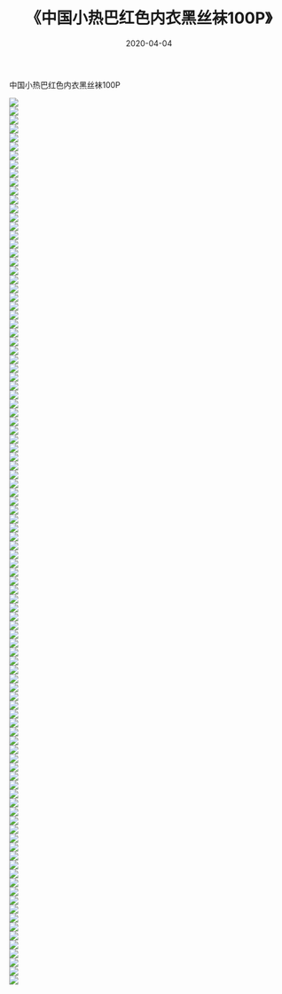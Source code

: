 ﻿---
layout: post
title:  《中国小热巴红色内衣黑丝袜100P》
date:   2020-04-04
img: http://pic.660000.xyz/1:/性感/2020/中国小热巴红色内衣黑丝袜100P/000.jpg
categories: [美女, 清纯, 唯美]
---

中国小热巴红色内衣黑丝袜100P

  ![](http://pic.660000.xyz/1:/性感/2020/中国小热巴红色内衣黑丝袜100P/001.jpg) <br> ![](http://pic.660000.xyz/1:/性感/2020/中国小热巴红色内衣黑丝袜100P/002.jpg) <br> ![](http://pic.660000.xyz/1:/性感/2020/中国小热巴红色内衣黑丝袜100P/003.jpg) <br> ![](http://pic.660000.xyz/1:/性感/2020/中国小热巴红色内衣黑丝袜100P/004.jpg) <br> ![](http://pic.660000.xyz/1:/性感/2020/中国小热巴红色内衣黑丝袜100P/005.jpg) <br> ![](http://pic.660000.xyz/1:/性感/2020/中国小热巴红色内衣黑丝袜100P/006.jpg) <br> ![](http://pic.660000.xyz/1:/性感/2020/中国小热巴红色内衣黑丝袜100P/007.jpg) <br> ![](http://pic.660000.xyz/1:/性感/2020/中国小热巴红色内衣黑丝袜100P/008.jpg) <br> ![](http://pic.660000.xyz/1:/性感/2020/中国小热巴红色内衣黑丝袜100P/009.jpg) <br> ![](http://pic.660000.xyz/1:/性感/2020/中国小热巴红色内衣黑丝袜100P/010.jpg) <br> ![](http://pic.660000.xyz/1:/性感/2020/中国小热巴红色内衣黑丝袜100P/011.jpg) <br> ![](http://pic.660000.xyz/1:/性感/2020/中国小热巴红色内衣黑丝袜100P/012.jpg) <br> ![](http://pic.660000.xyz/1:/性感/2020/中国小热巴红色内衣黑丝袜100P/013.jpg) <br> ![](http://pic.660000.xyz/1:/性感/2020/中国小热巴红色内衣黑丝袜100P/014.jpg) <br> ![](http://pic.660000.xyz/1:/性感/2020/中国小热巴红色内衣黑丝袜100P/015.jpg) <br> ![](http://pic.660000.xyz/1:/性感/2020/中国小热巴红色内衣黑丝袜100P/016.jpg) <br> ![](http://pic.660000.xyz/1:/性感/2020/中国小热巴红色内衣黑丝袜100P/017.jpg) <br> ![](http://pic.660000.xyz/1:/性感/2020/中国小热巴红色内衣黑丝袜100P/018.jpg) <br> ![](http://pic.660000.xyz/1:/性感/2020/中国小热巴红色内衣黑丝袜100P/019.jpg) <br> ![](http://pic.660000.xyz/1:/性感/2020/中国小热巴红色内衣黑丝袜100P/020.jpg) <br> ![](http://pic.660000.xyz/1:/性感/2020/中国小热巴红色内衣黑丝袜100P/021.jpg) <br> ![](http://pic.660000.xyz/1:/性感/2020/中国小热巴红色内衣黑丝袜100P/022.jpg) <br> ![](http://pic.660000.xyz/1:/性感/2020/中国小热巴红色内衣黑丝袜100P/023.jpg) <br> ![](http://pic.660000.xyz/1:/性感/2020/中国小热巴红色内衣黑丝袜100P/024.jpg) <br> ![](http://pic.660000.xyz/1:/性感/2020/中国小热巴红色内衣黑丝袜100P/025.jpg) <br> ![](http://pic.660000.xyz/1:/性感/2020/中国小热巴红色内衣黑丝袜100P/026.jpg) <br> ![](http://pic.660000.xyz/1:/性感/2020/中国小热巴红色内衣黑丝袜100P/027.jpg) <br> ![](http://pic.660000.xyz/1:/性感/2020/中国小热巴红色内衣黑丝袜100P/028.jpg) <br> ![](http://pic.660000.xyz/1:/性感/2020/中国小热巴红色内衣黑丝袜100P/029.jpg) <br> ![](http://pic.660000.xyz/1:/性感/2020/中国小热巴红色内衣黑丝袜100P/030.jpg) <br> ![](http://pic.660000.xyz/1:/性感/2020/中国小热巴红色内衣黑丝袜100P/031.jpg) <br> ![](http://pic.660000.xyz/1:/性感/2020/中国小热巴红色内衣黑丝袜100P/032.jpg) <br> ![](http://pic.660000.xyz/1:/性感/2020/中国小热巴红色内衣黑丝袜100P/033.jpg) <br> ![](http://pic.660000.xyz/1:/性感/2020/中国小热巴红色内衣黑丝袜100P/034.jpg) <br> ![](http://pic.660000.xyz/1:/性感/2020/中国小热巴红色内衣黑丝袜100P/035.jpg) <br> ![](http://pic.660000.xyz/1:/性感/2020/中国小热巴红色内衣黑丝袜100P/036.jpg) <br> ![](http://pic.660000.xyz/1:/性感/2020/中国小热巴红色内衣黑丝袜100P/037.jpg) <br> ![](http://pic.660000.xyz/1:/性感/2020/中国小热巴红色内衣黑丝袜100P/038.jpg) <br> ![](http://pic.660000.xyz/1:/性感/2020/中国小热巴红色内衣黑丝袜100P/039.jpg) <br> ![](http://pic.660000.xyz/1:/性感/2020/中国小热巴红色内衣黑丝袜100P/040.jpg) <br> ![](http://pic.660000.xyz/1:/性感/2020/中国小热巴红色内衣黑丝袜100P/041.jpg) <br> ![](http://pic.660000.xyz/1:/性感/2020/中国小热巴红色内衣黑丝袜100P/042.jpg) <br> ![](http://pic.660000.xyz/1:/性感/2020/中国小热巴红色内衣黑丝袜100P/043.jpg) <br> ![](http://pic.660000.xyz/1:/性感/2020/中国小热巴红色内衣黑丝袜100P/044.jpg) <br> ![](http://pic.660000.xyz/1:/性感/2020/中国小热巴红色内衣黑丝袜100P/045.jpg) <br> ![](http://pic.660000.xyz/1:/性感/2020/中国小热巴红色内衣黑丝袜100P/046.jpg) <br> ![](http://pic.660000.xyz/1:/性感/2020/中国小热巴红色内衣黑丝袜100P/047.jpg) <br> ![](http://pic.660000.xyz/1:/性感/2020/中国小热巴红色内衣黑丝袜100P/048.jpg) <br> ![](http://pic.660000.xyz/1:/性感/2020/中国小热巴红色内衣黑丝袜100P/049.jpg) <br> ![](http://pic.660000.xyz/1:/性感/2020/中国小热巴红色内衣黑丝袜100P/050.jpg) <br> ![](http://pic.660000.xyz/1:/性感/2020/中国小热巴红色内衣黑丝袜100P/051.jpg) <br> ![](http://pic.660000.xyz/1:/性感/2020/中国小热巴红色内衣黑丝袜100P/052.jpg) <br> ![](http://pic.660000.xyz/1:/性感/2020/中国小热巴红色内衣黑丝袜100P/053.jpg) <br> ![](http://pic.660000.xyz/1:/性感/2020/中国小热巴红色内衣黑丝袜100P/054.jpg) <br> ![](http://pic.660000.xyz/1:/性感/2020/中国小热巴红色内衣黑丝袜100P/055.jpg) <br> ![](http://pic.660000.xyz/1:/性感/2020/中国小热巴红色内衣黑丝袜100P/056.jpg) <br> ![](http://pic.660000.xyz/1:/性感/2020/中国小热巴红色内衣黑丝袜100P/057.jpg) <br> ![](http://pic.660000.xyz/1:/性感/2020/中国小热巴红色内衣黑丝袜100P/058.jpg) <br> ![](http://pic.660000.xyz/1:/性感/2020/中国小热巴红色内衣黑丝袜100P/059.jpg) <br> ![](http://pic.660000.xyz/1:/性感/2020/中国小热巴红色内衣黑丝袜100P/060.jpg) <br> ![](http://pic.660000.xyz/1:/性感/2020/中国小热巴红色内衣黑丝袜100P/061.jpg) <br> ![](http://pic.660000.xyz/1:/性感/2020/中国小热巴红色内衣黑丝袜100P/062.jpg) <br> ![](http://pic.660000.xyz/1:/性感/2020/中国小热巴红色内衣黑丝袜100P/063.jpg) <br> ![](http://pic.660000.xyz/1:/性感/2020/中国小热巴红色内衣黑丝袜100P/064.jpg) <br> ![](http://pic.660000.xyz/1:/性感/2020/中国小热巴红色内衣黑丝袜100P/065.jpg) <br> ![](http://pic.660000.xyz/1:/性感/2020/中国小热巴红色内衣黑丝袜100P/066.jpg) <br> ![](http://pic.660000.xyz/1:/性感/2020/中国小热巴红色内衣黑丝袜100P/067.jpg) <br> ![](http://pic.660000.xyz/1:/性感/2020/中国小热巴红色内衣黑丝袜100P/068.jpg) <br> ![](http://pic.660000.xyz/1:/性感/2020/中国小热巴红色内衣黑丝袜100P/069.jpg) <br> ![](http://pic.660000.xyz/1:/性感/2020/中国小热巴红色内衣黑丝袜100P/070.jpg) <br> ![](http://pic.660000.xyz/1:/性感/2020/中国小热巴红色内衣黑丝袜100P/071.jpg) <br> ![](http://pic.660000.xyz/1:/性感/2020/中国小热巴红色内衣黑丝袜100P/072.jpg) <br> ![](http://pic.660000.xyz/1:/性感/2020/中国小热巴红色内衣黑丝袜100P/073.jpg) <br> ![](http://pic.660000.xyz/1:/性感/2020/中国小热巴红色内衣黑丝袜100P/074.jpg) <br> ![](http://pic.660000.xyz/1:/性感/2020/中国小热巴红色内衣黑丝袜100P/075.jpg) <br> ![](http://pic.660000.xyz/1:/性感/2020/中国小热巴红色内衣黑丝袜100P/076.jpg) <br> ![](http://pic.660000.xyz/1:/性感/2020/中国小热巴红色内衣黑丝袜100P/077.jpg) <br> ![](http://pic.660000.xyz/1:/性感/2020/中国小热巴红色内衣黑丝袜100P/078.jpg) <br> ![](http://pic.660000.xyz/1:/性感/2020/中国小热巴红色内衣黑丝袜100P/079.jpg) <br> ![](http://pic.660000.xyz/1:/性感/2020/中国小热巴红色内衣黑丝袜100P/080.jpg) <br> ![](http://pic.660000.xyz/1:/性感/2020/中国小热巴红色内衣黑丝袜100P/081.jpg) <br> ![](http://pic.660000.xyz/1:/性感/2020/中国小热巴红色内衣黑丝袜100P/082.jpg) <br> ![](http://pic.660000.xyz/1:/性感/2020/中国小热巴红色内衣黑丝袜100P/083.jpg) <br> ![](http://pic.660000.xyz/1:/性感/2020/中国小热巴红色内衣黑丝袜100P/084.jpg) <br> ![](http://pic.660000.xyz/1:/性感/2020/中国小热巴红色内衣黑丝袜100P/085.jpg) <br> ![](http://pic.660000.xyz/1:/性感/2020/中国小热巴红色内衣黑丝袜100P/086.jpg) <br> ![](http://pic.660000.xyz/1:/性感/2020/中国小热巴红色内衣黑丝袜100P/087.jpg) <br> ![](http://pic.660000.xyz/1:/性感/2020/中国小热巴红色内衣黑丝袜100P/088.jpg) <br> ![](http://pic.660000.xyz/1:/性感/2020/中国小热巴红色内衣黑丝袜100P/089.jpg) <br> ![](http://pic.660000.xyz/1:/性感/2020/中国小热巴红色内衣黑丝袜100P/090.jpg) <br> ![](http://pic.660000.xyz/1:/性感/2020/中国小热巴红色内衣黑丝袜100P/091.jpg) <br> ![](http://pic.660000.xyz/1:/性感/2020/中国小热巴红色内衣黑丝袜100P/092.jpg) <br> ![](http://pic.660000.xyz/1:/性感/2020/中国小热巴红色内衣黑丝袜100P/093.jpg) <br> ![](http://pic.660000.xyz/1:/性感/2020/中国小热巴红色内衣黑丝袜100P/094.jpg) <br> ![](http://pic.660000.xyz/1:/性感/2020/中国小热巴红色内衣黑丝袜100P/095.jpg) <br> ![](http://pic.660000.xyz/1:/性感/2020/中国小热巴红色内衣黑丝袜100P/096.jpg) <br> ![](http://pic.660000.xyz/1:/性感/2020/中国小热巴红色内衣黑丝袜100P/097.jpg) <br> ![](http://pic.660000.xyz/1:/性感/2020/中国小热巴红色内衣黑丝袜100P/098.jpg) <br> ![](http://pic.660000.xyz/1:/性感/2020/中国小热巴红色内衣黑丝袜100P/099.jpg) <br> ![](http://pic.660000.xyz/1:/性感/2020/中国小热巴红色内衣黑丝袜100P/100.jpg) <br>